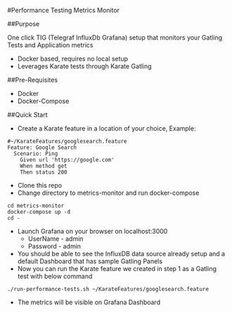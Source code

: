 #Performance Testing Metrics Monitor

##Purpose

One click TIG (Telegraf InfluxDb Grafana) setup that monitors your Gatling Tests and Application metrics
* Docker based, requires no local setup
* Leverages Karate tests through Karate Gatling

##Pre-Requisites
* Docker
* Docker-Compose

##Quick Start
* Create a Karate feature in a location of your choice, Example:
```gherkin
#~/KarateFeatures/googlesearch.feature
Feature: Google Search
  Scenario: Ping
    Given url 'https://google.com'
    When method get
    Then status 200
```
* Clone this repo
* Change directory to metrics-monitor and run docker-compose
```shell script
cd metrics-monitor
docker-compose up -d
cd -
```
* Launch Grafana on your browser on localhost:3000
  * UserName - admin
  * Password - admin
* You should be able to see the InfluxDB data source already setup and a default Dashboard that has sample Gatling Panels
* Now you can run the Karate feature we created in step 1 as a Gatling test with below command
```shell script
./run-performance-tests.sh ~/KarateFeatures/googlesearch.feature
```
* The metrics will be visible on Grafana Dashboard
